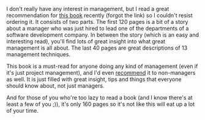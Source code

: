I don't really have any interest in management, but I read a great recommendation for <a href="http://www.amazon.com/Behind-Closed-Doors-Management-Programmers/dp/0976694026/ref=pd_bbs_sr_1?ie=UTF8&s=books&qid=1231699931&sr=8-1">this book</a> recently (forgot the link) so I couldn't resist ordering it.  It consists of two parts.  The first 120 pages is a bit of a story about a manager who was just hired to lead one of the departments of a software development company.  In between the story (which is an easy and interesting read), you'll find lots of great insight into what great management is all about.  The last 40 pages are great descriptions of 13 management techniques.

This book is a must-read for anyone doing any kind of management (even if it's just project management), and I'd even <a href="/blog/recommended-books">recommend</a> it to non-managers as well.  It is just filled with great insight, tips and things that everyone should know about, not just managers. 

And for those of you who're too lazy to read a book (and I know there's at least a few of you ;)), it's only 160 pages so it's not like this will eat up a lot of your time.